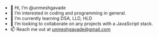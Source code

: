 - 👋 Hi, I’m @unmeshgavade
- 👀 I’m interested in coding and programming in general.
- 🌱 I’m currently learning DSA, LLD, HLD
- 💞️ I’m looking to collaborate on any projects with a JavaScript stack.
- 📫 Reach me out at unmeshgavade@gmail.com

<!---
unmeshgavade/unmeshgavade is a ✨ special ✨ repository because its `README.md` (this file) appears on your GitHub profile.
You can click the Preview link to take a look at your changes.
--->
